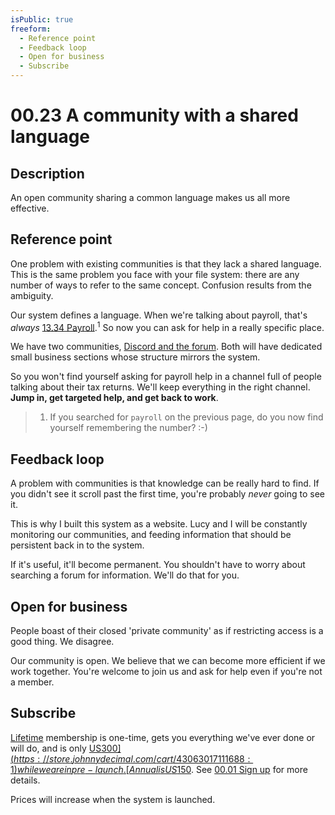 ```yaml
---
isPublic: true
freeform:
  - Reference point
  - Feedback loop
  - Open for business
  - Subscribe
---
```


# 00.23 A community with a shared language

## Description

An open community sharing a common language makes us all more effective.

## Reference point

One problem with existing communities is that they lack a shared language. This is the same problem you face with your file system: there are any number of ways to refer to the same concept. Confusion results from the ambiguity.

Our system defines a language. When we're talking about payroll, that's _always_ [13.34 Payroll](/13.34).<sup>1</sup> So now you can ask for help in a really specific place.

We have two communities, [Discord and the forum](/00.13). Both will have dedicated small business sections whose structure mirrors the system.

So you won't find yourself asking for payroll help in a channel full of people talking about their tax returns. We'll keep everything in the right channel. **Jump in, get targeted help, and get back to work**.

> 1. If you searched for `payroll` on the previous page, do you now find yourself remembering the number? :-)

## Feedback loop

A problem with communities is that knowledge can be really hard to find. If you didn't see it scroll past the first time, you're probably _never_ going to see it.

This is why I built this system as a website. Lucy and I will be constantly monitoring our communities, and feeding information that should be persistent back in to the system.

If it's useful, it'll become permanent. You shouldn't have to worry about searching a forum for information. We'll do that for you.

## Open for business

People boast of their closed 'private community' as if restricting access is a good thing. We disagree.

Our community is open. We believe that we can become more efficient if we work together. You're welcome to join us and ask for help even if you're not a member.

## Subscribe

[Lifetime](https://store.johnnydecimal.com/cart/43063017111688:1) membership is one-time, gets you everything we've ever done or will do, and is only [US$300](https://store.johnnydecimal.com/cart/43063017111688:1) while we are in pre-launch. [Annual is US$150](https://store.johnnydecimal.com/cart/43069054648456:1). See [00.01 Sign up](/00.01) for more details.

Prices will increase when the system is launched.
